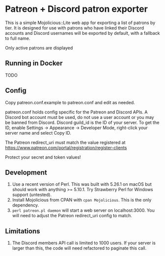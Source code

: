 # Patreon + Discord patron exporter

This is a simple Mojolicious::Lite web app for exporting a list of patrons by tier. It is designed for use with patrons who have linked
their Discord accounts and Discord usernames will be exported by default, with a fallback to full name.

Only active patrons are displayed

## Running in Docker

TODO

## Config

Copy patreon.conf.example to patreon.conf and edit as needed.

patreon.conf holds config specific for the Patreon and Discord APIs. A Discord bot account must be used, do not use a user account or you may be banned from Discord. Discord guild_id is the ID of your server. To get the ID, enable Settings -> Appearance -> Developer Mode, right-click your server name and select Copy ID.

The Patreon redirect_uri must match the value registered at https://www.patreon.com/portal/registration/register-clients

Protect your secret and token values!

## Development

1. Use a recent version of Perl. This was built with 5.26.1 on macOS but should work with anything >= 5.10.1. Try Strawberry Perl for Windows support (untested).
2. Install Mojolicious from CPAN with `cpan Mojolicious`. This is the only dependency.
3. `perl patreon.pl daemon` will start a web server on localhost:3000. You will need to adjust the Patreon redirect_uri config to match.

## Limitations

1. The Discord members API call is limited to 1000 users. If your server is larger than this, the code will need refactored to paginate this call.
